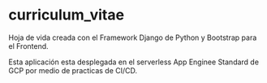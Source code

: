 # curriculum_vitae

Hoja de vida creada con el Framework Django de Python y Bootstrap para el Frontend.


Esta aplicación esta desplegada en el serverless App Enginee Standard de GCP por medio de practicas de CI/CD. 
